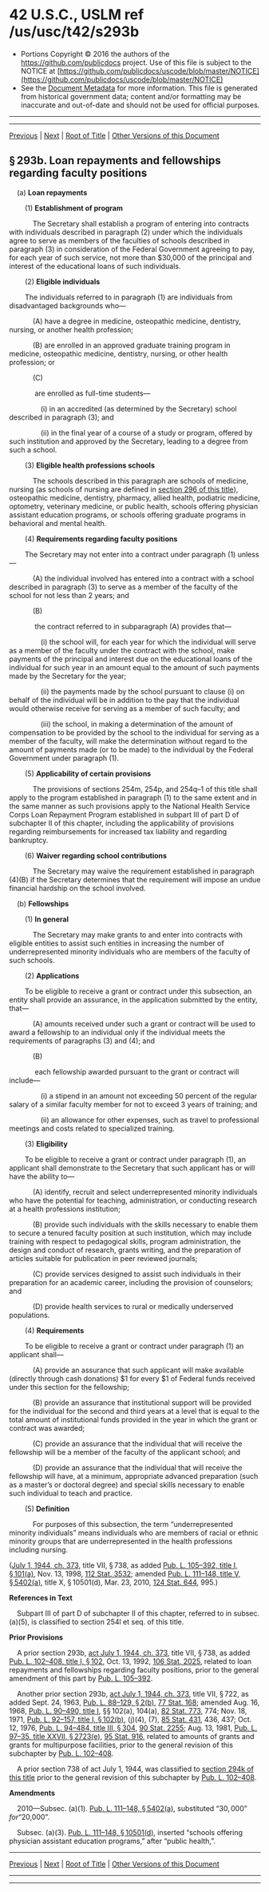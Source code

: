 ---
---

# 42 U.S.C., USLM ref /us/usc/t42/s293b

* Portions Copyright © 2016 the authors of the https://github.com/publicdocs project.
  Use of this file is subject to the NOTICE at [https://github.com/publicdocs/uscode/blob/master/NOTICE](https://github.com/publicdocs/uscode/blob/master/NOTICE)
* See the [Document Metadata](././../../../../../..//README.md) for more information.
  This file is generated from historical government data; content and/or formatting may be inaccurate and out-of-date and should not be used for official purposes.

----------
----------

[Previous](./../../../../../..//us/usc/t42/ch6A/schV/ptB/m__us_usc_t42_s293a.md) | [Next](./../../../../../..//us/usc/t42/ch6A/schV/ptB/m__us_usc_t42_s293c.md) | [Root of Title](./../../../../../../) | [Other Versions of this Document](https://publicdocs.github.io/go/links?ns=uslm&ref=%2Fus%2Fusc%2Ft42%2Fs293b)

## § 293b. Loan repayments and fellowships regarding faculty positions

    (a) __Loan repayments__ 

        (1) __Establishment of program__ 

            The Secretary shall establish a program of entering into contracts with individuals described in paragraph (2) under which the individuals agree to serve as members of the faculties of schools described in paragraph (3) in consideration of the Federal Government agreeing to pay, for each year of such service, not more than $30,000 of the principal and interest of the educational loans of such individuals.

        (2) __Eligible individuals__ 

        The individuals referred to in paragraph (1) are individuals from disadvantaged backgrounds who—

            (A) have a degree in medicine, osteopathic medicine, dentistry, nursing, or another health profession;

            (B) are enrolled in an approved graduate training program in medicine, osteopathic medicine, dentistry, nursing, or other health profession; or

            (C)

             are enrolled as full-time students—

                (i) in an accredited (as determined by the Secretary) school described in paragraph (3); and

                (ii) in the final year of a course of a study or program, offered by such institution and approved by the Secretary, leading to a degree from such a school.

        (3) __Eligible health professions schools__ 

            The schools described in this paragraph are schools of medicine, nursing (as schools of nursing are defined in [section 296 of this title][/us/usc/t42/s296]), osteopathic medicine, dentistry, pharmacy, allied health, podiatric medicine, optometry, veterinary medicine, or public health, schools offering physician assistant education programs, or schools offering graduate programs in behavioral and mental health.

        (4) __Requirements regarding faculty positions__ 

        The Secretary may not enter into a contract under paragraph (1) unless—

            (A) the individual involved has entered into a contract with a school described in paragraph (3) to serve as a member of the faculty of the school for not less than 2 years; and

            (B)

             the contract referred to in subparagraph (A) provides that—

                (i) the school will, for each year for which the individual will serve as a member of the faculty under the contract with the school, make payments of the principal and interest due on the educational loans of the individual for such year in an amount equal to the amount of such payments made by the Secretary for the year;

                (ii) the payments made by the school pursuant to clause (i) on behalf of the individual will be in addition to the pay that the individual would otherwise receive for serving as a member of such faculty; and

                (iii) the school, in making a determination of the amount of compensation to be provided by the school to the individual for serving as a member of the faculty, will make the determination without regard to the amount of payments made (or to be made) to the individual by the Federal Government under paragraph (1).

        (5) __Applicability of certain provisions__ 

            The provisions of sections 254m, 254p, and 254q–1 of this title shall apply to the program established in paragraph (1) to the same extent and in the same manner as such provisions apply to the National Health Service Corps Loan Repayment Program established in subpart III of part D of subchapter II of this chapter, including the applicability of provisions regarding reimbursements for increased tax liability and regarding bankruptcy.

        (6) __Waiver regarding school contributions__ 

            The Secretary may waive the requirement established in paragraph (4)(B) if the Secretary determines that the requirement will impose an undue financial hardship on the school involved.

    (b) __Fellowships__ 

        (1) __In general__ 

            The Secretary may make grants to and enter into contracts with eligible entities to assist such entities in increasing the number of underrepresented minority individuals who are members of the faculty of such schools.

        (2) __Applications__ 

        To be eligible to receive a grant or contract under this subsection, an entity shall provide an assurance, in the application submitted by the entity, that—

            (A) amounts received under such a grant or contract will be used to award a fellowship to an individual only if the individual meets the requirements of paragraphs (3) and (4); and

            (B)

             each fellowship awarded pursuant to the grant or contract will include—

                (i) a stipend in an amount not exceeding 50 percent of the regular salary of a similar faculty member for not to exceed 3 years of training; and

                (ii) an allowance for other expenses, such as travel to professional meetings and costs related to specialized training.

        (3) __Eligibility__ 

        To be eligible to receive a grant or contract under paragraph (1), an applicant shall demonstrate to the Secretary that such applicant has or will have the ability to—

            (A) identify, recruit and select underrepresented minority individuals who have the potential for teaching, administration, or conducting research at a health professions institution;

            (B) provide such individuals with the skills necessary to enable them to secure a tenured faculty position at such institution, which may include training with respect to pedagogical skills, program administration, the design and conduct of research, grants writing, and the preparation of articles suitable for publication in peer reviewed journals;

            (C) provide services designed to assist such individuals in their preparation for an academic career, including the provision of counselors; and

            (D) provide health services to rural or medically underserved populations.

        (4) __Requirements__ 

        To be eligible to receive a grant or contract under paragraph (1) an applicant shall—

            (A) provide an assurance that such applicant will make available (directly through cash donations) $1 for every $1 of Federal funds received under this section for the fellowship;

            (B) provide an assurance that institutional support will be provided for the individual for the second and third years at a level that is equal to the total amount of institutional funds provided in the year in which the grant or contract was awarded;

            (C) provide an assurance that the individual that will receive the fellowship will be a member of the faculty of the applicant school; and

            (D) provide an assurance that the individual that will receive the fellowship will have, at a minimum, appropriate advanced preparation (such as a master’s or doctoral degree) and special skills necessary to enable such individual to teach and practice.

        (5) __Definition__ 

            For purposes of this subsection, the term “underrepresented minority individuals” means individuals who are members of racial or ethnic minority groups that are underrepresented in the health professions including nursing.

([July 1, 1944, ch. 373][/us/act/1944-07-01/ch373], title VII, § 738, as added [Pub. L. 105–392, title I, § 101(a)][/us/pl/105/392/s101/a], Nov. 13, 1998, [112 Stat. 3532][/us/stat/112/3532]; amended [Pub. L. 111–148, title V, § 5402(a)][/us/pl/111/148/s5402/a], title X, § 10501(d), Mar. 23, 2010, [124 Stat. 644][/us/stat/124/644], 995.)

 __References in Text__ 

    Subpart III of part D of subchapter II of this chapter, referred to in subsec. (a)(5), is classified to section 254l et seq. of this title.

 __Prior Provisions__ 

    A prior section 293b, [act July 1, 1944, ch. 373][/us/act/1944-07-01/ch373], title VII, § 738, as added [Pub. L. 102–408, title I, § 102][/us/pl/102/408/s102], Oct. 13, 1992, [106 Stat. 2025][/us/stat/106/2025], related to loan repayments and fellowships regarding faculty positions, prior to the general amendment of this part by [Pub. L. 105–392][/us/pl/105/392].

    Another prior section 293b, [act July 1, 1944, ch. 373][/us/act/1944-07-01/ch373], title VII, § 722, as added Sept. 24, 1963, [Pub. L. 88–129, § 2(b)][/us/pl/88/129/s2/b], [77 Stat. 168][/us/stat/77/168]; amended Aug. 16, 1968, [Pub. L. 90–490, title I][/us/pl/90/490], §§ 102(a), 104(a), [82 Stat. 773][/us/stat/82/773], 774; Nov. 18, 1971, [Pub. L. 92–157, title I, § 102(b)][/us/pl/92/157/s102/b], (j)(4), (7), [85 Stat. 431][/us/stat/85/431], 436, 437; Oct. 12, 1976, [Pub. L. 94–484, title III, § 304][/us/pl/94/484/s304], [90 Stat. 2255][/us/stat/90/2255]; Aug. 13, 1981, [Pub. L. 97–35, title XXVII, § 2723(e)][/us/pl/97/35/s2723/e], [95 Stat. 916][/us/stat/95/916], related to amounts of grants and grants for multipurpose facilities, prior to the general revision of this subchapter by [Pub. L. 102–408][/us/pl/102/408].

    A prior section 738 of act July 1, 1944, was classified to [section 294k of this title][/us/usc/t42/s294k] prior to the general revision of this subchapter by [Pub. L. 102–408][/us/pl/102/408].

 __Amendments__ 

    2010—Subsec. (a)(1). [Pub. L. 111–148, § 5402(a)][/us/pl/111/148/s5402/a], substituted “$30,000” for “$20,000”.

    Subsec. (a)(3). [Pub. L. 111–148, § 10501(d)][/us/pl/111/148/s10501/d], inserted “schools offering physician assistant education programs,” after “public health,”.

----------

[Previous](./../../../../../..//us/usc/t42/ch6A/schV/ptB/m__us_usc_t42_s293a.md) | [Next](./../../../../../..//us/usc/t42/ch6A/schV/ptB/m__us_usc_t42_s293c.md) | [Root of Title](./../../../../../../) | [Other Versions of this Document](https://publicdocs.github.io/go/links?ns=uslm&ref=%2Fus%2Fusc%2Ft42%2Fs293b)

----------
----------

[/us/usc/t42/s296]: https://publicdocs.github.io/go/links?ns=uslm&ref=%2Fus%2Fusc%2Ft42%2Fs296
[/us/act/1944-07-01/ch373]: https://publicdocs.github.io/go/links?ns=uslm&ref=%2Fus%2Fact%2F1944-07-01%2Fch373
[/us/pl/105/392/s101/a]: https://publicdocs.github.io/go/links?ns=uslm&ref=%2Fus%2Fpl%2F105%2F392%2Fs101%2Fa
[/us/stat/112/3532]: https://publicdocs.github.io/go/links?ns=uslm&ref=%2Fus%2Fstat%2F112%2F3532
[/us/pl/111/148/s5402/a]: https://publicdocs.github.io/go/links?ns=uslm&ref=%2Fus%2Fpl%2F111%2F148%2Fs5402%2Fa
[/us/stat/124/644]: https://publicdocs.github.io/go/links?ns=uslm&ref=%2Fus%2Fstat%2F124%2F644
[/us/act/1944-07-01/ch373]: https://publicdocs.github.io/go/links?ns=uslm&ref=%2Fus%2Fact%2F1944-07-01%2Fch373
[/us/pl/102/408/s102]: https://publicdocs.github.io/go/links?ns=uslm&ref=%2Fus%2Fpl%2F102%2F408%2Fs102
[/us/stat/106/2025]: https://publicdocs.github.io/go/links?ns=uslm&ref=%2Fus%2Fstat%2F106%2F2025
[/us/pl/105/392]: https://publicdocs.github.io/go/links?ns=uslm&ref=%2Fus%2Fpl%2F105%2F392
[/us/act/1944-07-01/ch373]: https://publicdocs.github.io/go/links?ns=uslm&ref=%2Fus%2Fact%2F1944-07-01%2Fch373
[/us/pl/88/129/s2/b]: https://publicdocs.github.io/go/links?ns=uslm&ref=%2Fus%2Fpl%2F88%2F129%2Fs2%2Fb
[/us/stat/77/168]: https://publicdocs.github.io/go/links?ns=uslm&ref=%2Fus%2Fstat%2F77%2F168
[/us/pl/90/490]: https://publicdocs.github.io/go/links?ns=uslm&ref=%2Fus%2Fpl%2F90%2F490
[/us/stat/82/773]: https://publicdocs.github.io/go/links?ns=uslm&ref=%2Fus%2Fstat%2F82%2F773
[/us/pl/92/157/s102/b]: https://publicdocs.github.io/go/links?ns=uslm&ref=%2Fus%2Fpl%2F92%2F157%2Fs102%2Fb
[/us/stat/85/431]: https://publicdocs.github.io/go/links?ns=uslm&ref=%2Fus%2Fstat%2F85%2F431
[/us/pl/94/484/s304]: https://publicdocs.github.io/go/links?ns=uslm&ref=%2Fus%2Fpl%2F94%2F484%2Fs304
[/us/stat/90/2255]: https://publicdocs.github.io/go/links?ns=uslm&ref=%2Fus%2Fstat%2F90%2F2255
[/us/pl/97/35/s2723/e]: https://publicdocs.github.io/go/links?ns=uslm&ref=%2Fus%2Fpl%2F97%2F35%2Fs2723%2Fe
[/us/stat/95/916]: https://publicdocs.github.io/go/links?ns=uslm&ref=%2Fus%2Fstat%2F95%2F916
[/us/pl/102/408]: https://publicdocs.github.io/go/links?ns=uslm&ref=%2Fus%2Fpl%2F102%2F408
[/us/usc/t42/s294k]: https://publicdocs.github.io/go/links?ns=uslm&ref=%2Fus%2Fusc%2Ft42%2Fs294k
[/us/pl/102/408]: https://publicdocs.github.io/go/links?ns=uslm&ref=%2Fus%2Fpl%2F102%2F408
[/us/pl/111/148/s5402/a]: https://publicdocs.github.io/go/links?ns=uslm&ref=%2Fus%2Fpl%2F111%2F148%2Fs5402%2Fa
[/us/pl/111/148/s10501/d]: https://publicdocs.github.io/go/links?ns=uslm&ref=%2Fus%2Fpl%2F111%2F148%2Fs10501%2Fd


